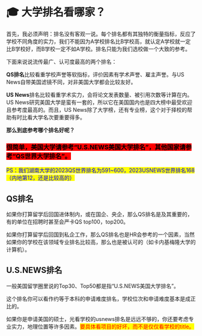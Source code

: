 # 🎓 大学排名看哪家？

&#x20;   首先，我必须声明：排名没有客观一说。每个排名都有其独特的衡量指标，反应了学校不同角度的实力，我们不能因为A学校排名比B学校高，就认定A学校就一定比B学校好，而B学校一定不如A学校。排名只能为我们选校做一个大致的参考。

下面来说说流传最广、认可度最高的两个排名：

&#x20;   **QS排名**比较看重学校声誉等软指标，评价因素有学术声誉、雇主声誉。与US News自带美国滤镜不同，对非美国大学都会比较友好。

&#x20;   **US News**排名比较看重学术实力，会将论文发表数量、被引用次数等计算在内。US News研究美国大学是蛮有一套的，所以它在美国国内也是四大榜中最受欢迎且参考度最高的。而且，US News除了大学榜，还有专业榜，这个对于择校的帮助有时比看大学名次要重要得多。

**那么到底参考哪个排名好呢？**

### <mark style="background-color:red;">很简单，美国大学请参考“U.S.NEWS美国大学排名”，其他国家请参考“QS世界大学排名”。</mark>



<mark style="color:blue;">PS：我们湖南大学的2023QS世界排名为591\~600，2023USNEWS世界排名168（内地第12，还是比较高的）</mark>

## QS排名

如果你打算留学后回国进体制内，或在国企、央企，那么QS排名是及其重要的，有的单位在招聘时甚至会严卡QS top100，top200。

如果你打算留学后回国到私企工作，那么QS排名也是HR会参考的一个因素，当然如果你的学校在该领域专业排名比较高，那么也是被认可的（如卡内基梅隆大学的计算机）。

## U.S.NEWS排名

一般美国留学圈里说的Top30、Top50都是指“U.S.NEWS美国大学排名”。

这个排名你可以看作约等于本科的申请难度排名，学校位次和申请难度基本是成正比的。

如果你是申请美国的硕士，光看学校的usnews排名是远远不够的，你还要考虑专业实力，地理位置等许多因素。<mark style="color:red;">要具体看项目的好坏，而不是仅仅看学校的title。</mark>

